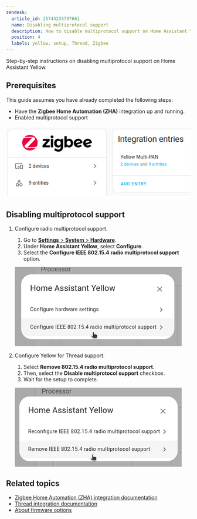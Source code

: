 ```yaml
---
zendesk:
  article_id: 25744235797661
  name: Disabling multiprotocol support
  description: How to disable multiprotocol support on Home Assistant Yellow
  position: 4
  labels: yellow, setup, Thread, Zigbee
---
```


Step-by-step instructions on disabling multiprotocol support on Home Assistant Yellow.

## Prerequisites

This guide assumes you have already completed the following steps:

- Have the **Zigbee Home Automation (ZHA)** integration up and running.
- Enabled multiprotocol support

![Screenshot showing the Multi-Pan integration entry](/static/img/yellow/yellow-multiprotocol-new-05.png)

## Disabling multiprotocol support

1. Configure radio multiprotocol support.
   1. Go to [**Settings** > **System** > **Hardware**](https://my.home-assistant.io/redirect/hardware/).
   2. Under **Home Assistant Yellow**, select **Configure**.
   3. Select the **Configure IEEE 802.15.4 radio multiprotocol support** option.

    ![Screenshot showing where to Configure IEEE 802.15.4 radio multiprotocol support](/static/img/yellow/disable_multiprotocol_01.png)

2. Configure Yellow for Thread support.
   1. Select **Remove 802.15.4 radio multiprotocol support**.
   2. Then, select the **Disable multiprotocol support** checkbox.
   3. Wait for the setup to complete.

    ![Screenshot showing where to Remove 802.15.4 radio multiprotocol support](/static/img/yellow/disable_multiprotocol_02.png)

## Related topics

- [Zigbee Home Automation (ZHA) integration documentation](https://www.home-assistant.io/integrations/zigbee/)
- [Thread integration documentation](https://www.home-assistant.io/integrations/thread/)
- [About firmware options](/hc/en-us/articles/25616122309405)